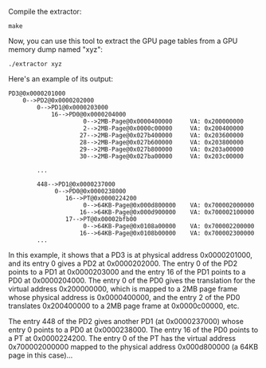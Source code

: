 Compile the extractor:

```
make
```

Now, you can use this tool to extract the GPU page tables from a GPU memory dump named "xyz":

```
./extractor xyz
```

Here's an example of its output:

```
PD3@0x0000201000
    0-->PD2@0x0000202000
        0-->PD1@0x0000203000
            16-->PD0@0x0000204000
                     0-->2MB-Page@0x0000400000     VA: 0x200000000
                     2-->2MB-Page@0x0000c00000     VA: 0x200400000
                    27-->2MB-Page@0x027b400000     VA: 0x203600000
                    28-->2MB-Page@0x027b600000     VA: 0x203800000
                    29-->2MB-Page@0x027b800000     VA: 0x203a00000
                    30-->2MB-Page@0x027ba00000     VA: 0x203c00000
        
        ...
        
        448-->PD1@0x0000237000
             0-->PD0@0x0000238000
                16-->PT@0x0000224200
                     0-->64KB-Page@0x000d800000    VA: 0x700002000000
                    16-->64KB-Page@0x000d900000    VA: 0x700002100000
                17-->PT@0x00002bfb00
                     0-->64KB-Page@0x0108a00000    VA: 0x700002200000
                    16-->64KB-Page@0x0108b00000    VA: 0x700002300000
        ...
```

In this example, it shows that a PD3 is at physical address 0x0000201000, and its entry 0 gives a PD2 at 0x0000202000. The entry 0 of the PD2 points to a PD1 at 0x0000203000 and the entry 16 of the PD1 points to a PD0 at 0x0000204000. The entry 0 of the PD0 gives the translation for the virtual address 0x200000000, which is mapped to a 2MB page frame whose physical address is 0x0000400000, and the entry 2 of the PD0 translates 0x200400000 to a 2MB page frame at 0x0000c00000, etc. 

The entry 448 of the PD2 gives another PD1 (at 0x0000237000) whose entry 0 points to a PD0 at 0x0000238000. The entry 16 of the PD0 points to a PT at 0x0000224200. The entry 0 of the PT has the virtual address 0x700002000000 mapped to the physical address 0x000d800000 (a 64KB page in this case)...
